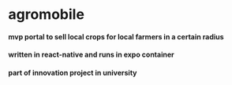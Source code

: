 # agromobile
#### mvp portal to sell local crops for local farmers in a certain radius
#### written in react-native and runs in expo container
#### part of innovation project in university
